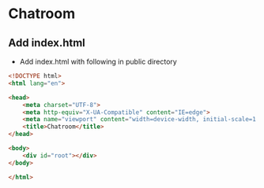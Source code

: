# Chatroom 

## Add index.html 
- Add index.html with following in public directory
```html
<!DOCTYPE html>
<html lang="en">

<head>
    <meta charset="UTF-8">
    <meta http-equiv="X-UA-Compatible" content="IE=edge">
    <meta name="viewport" content="width=device-width, initial-scale=1.0">
    <title>Chatroom</title>
</head>

<body>
    <div id="root"></div>
</body>

</html>
```